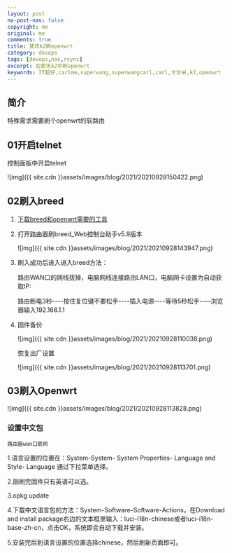 ```yaml
---
layout: post
no-post-nav: false 
copyright: me
original: me
comments: true
title: 斐讯k2刷openwrt
category: devops
tags: [devops,nas,rsync]
excerpt: 在斐讯k2中刷openwrt
keywords: IT超仔,carlme,superwang,superwangcarl,carl,卡尔米,k2,openwrt
---
```


## 简介

特殊需求需要刷个openwrt的软路由

## 01开启telnet

控制面板中开启telnet

![img]({{ site.cdn }}assets/images/blog/2021/20210928150422.png)

## 02刷入breed

1. [下载breed和openwrt需要的工具]({{site.cdn}}download/k2-openwrt.rar)

2. 打开路由器刷breed_Web控制台助手v5.9版本

   ![img]({{ site.cdn }}assets/images/blog/2021/20210928143947.png)

3. 刷入成功后进入进入breed方法：

   路由WAN口的网线拔掉，电脑网线连接路由LAN口，电脑网卡设置为自动获取IP:

   路由断电3秒----按住复位键不要松手----插入电源----等待5秒松手----浏览器输入192.168.1.1

4. 固件备份

   ![img]({{ site.cdn }}assets/images/blog/2021/20210928110038.png)

   恢复出厂设置

   ![img]({{ site.cdn }}assets/images/blog/2021/20210928113701.png)

## 03刷入Openwrt

![img]({{ site.cdn }}assets/images/blog/2021/20210928113828.png)

### 设置中文包

`路由器wan口联网`

1.语言设置的位置在：System-System- System Properties- Language and Style- Language 通过下拉菜单选择。

2.刚刷完固件只有英语可以选。

3.opkg update

4.下载中文语言包的方法：System-Software–Software-Actions，在Download and install package右边的文本框里输入：luci-i18n-chinese或者luci-i18n-base-zh-cn，点击OK，系统即会自动下载并安装。

5.安装完后到语言设置的位置选择chinese，然后刷新页面即可。